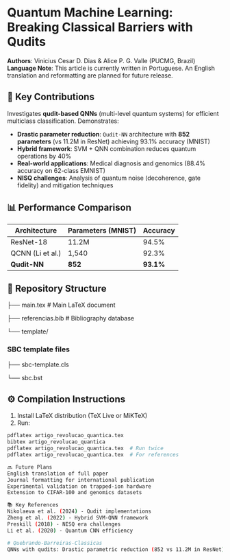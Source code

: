 # Quantum Machine Learning: Breaking Classical Barriers with Qudits

**Authors**: Vinicius Cesar D. Dias & Alice P. G. Valle (PUCMG, Brazil)  
**Language Note**: This article is currently written in Portuguese. An English translation and reformatting are planned for future release.

## 🔬 Key Contributions
Investigates **qudit-based QNNs** (multi-level quantum systems) for efficient multiclass classification. Demonstrates:
- **Drastic parameter reduction**: `Qudit-NN` architecture with **852 parameters** (vs 11.2M in ResNet) achieving 93.1% accuracy (MNIST)
- **Hybrid framework**: SVM + QNN combination reduces quantum operations by 40%
- **Real-world applications**: Medical diagnosis and genomics (88.4% accuracy on 62-class EMNIST)
- **NISQ challenges**: Analysis of quantum noise (decoherence, gate fidelity) and mitigation techniques

## 📊 Performance Comparison
| Architecture      | Parameters (MNIST) | Accuracy |
|-------------------|--------------------|----------|
| ResNet-18         | 11.2M              | 94.5%    |
| QCNN (Li et al.)  | 1,540              | 92.3%    |
| **Qudit-NN**      | **852**            | **93.1%** |

## 📁 Repository Structure
├── main.tex # Main LaTeX document

├── referencias.bib # Bibliography database

└── template/ 
   ### SBC template files
   ├── sbc-template.cls

   └── sbc.bst

## ⚙️ Compilation Instructions
1. Install LaTeX distribution (TeX Live or MiKTeX)
2. Run:
```bash
pdflatex artigo_revolucao_quantica.tex
bibtex artigo_revolucao_quantica
pdflatex artigo_revolucao_quantica.tex  # Run twice
pdflatex artigo_revolucao_quantica.tex  # For references

🔜 Future Plans
English translation of full paper
Journal formatting for international publication
Experimental validation on trapped-ion hardware
Extension to CIFAR-100 and genomics datasets

📚 Key References
Nikolaeva et al. (2024) - Qudit implementations
Zheng et al. (2022) - Hybrid SVM-QNN framework
Preskill (2018) - NISQ era challenges
Li et al. (2020) - Quantum CNN efficiency

# Quebrando-Barreiras-Classicas
QNNs with qudits: Drastic parametric reduction (852 vs 11.2M in ResNet) for multiclass classification. Audit-NN achieves 93.1% on MNIST. Hybrid SVM-QNN framework reduces quantum operations by 40%. Discusses NISQ challenges (decoherence, fidelity) and applications in medical imaging/genomics. Authors: Dias &amp; Valle.
